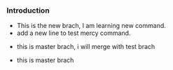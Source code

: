 ### Introduction
- This is the new brach, I am learning new command.
- add a new line to test mercy command.
* this is master brach, i will merge with test brach
- this is master brach
